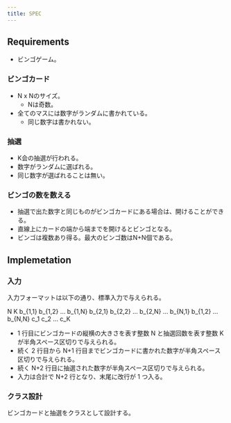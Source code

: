 ```yaml
---
title: SPEC
---
```


## Requirements

- ビンゴゲーム。

### ビンゴカード

- N x Nのサイズ。
  - Nは奇数。
- 全てのマスには数字がランダムに書かれている。
  - 同じ数字は書かれない。

### 抽選

- K会の抽選が行われる。
- 数字がランダムに選ばれる。
- 同じ数字が選ばれることは無い。

### ビンゴの数を数える

- 抽選で出た数字と同じものがビンゴカードにある場合は、開けることができる。
- 直線上にカードの端から端までを開けるとビンゴとなる。
- ビンゴは複数あり得る。最大のビンゴ数はN+N個である。

## Implemetation

### 入力

入力フォーマットは以下の通り、標準入力で与えられる。

N K
b_{1,1} b_{1,2} ... b_{1,N}
b_{2,1} b_{2,2} ... b_{2,N}
...
b_{N,1} b_{1,2} ... b_{N,N}
c_1 c_2 ... c_K

- 1 行目にビンゴカードの縦横の大きさを表す整数 N と抽選回数を表す整数 K が半角スペース区切りで与えられる。
- 続く 2 行目から N+1 行目までビンゴカードに書かれた数字が半角スペース区切りで与えられる。
- 続く N+2 行目に抽選された数字が半角スペース区切りで与えられる。
- 入力は合計で N+2 行となり、末尾に改行が 1 つ入る。

### クラス設計

ビンゴカードと抽選をクラスとして設計する。
